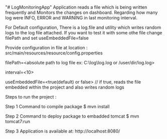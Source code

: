"# LogMonitoringApp" Application reads a file which is being written frequently and Monitors the changes on dashboard. Regarding how many log were INFO, ERROR and WARNING in last monitoring interval.

For Default configuration, There is a log.file and utility which writes random logs to the log file attached. If you want to test it with some othe file change filePath and set useEmbeddedFile=false


Provide configuration in file at location : src/main/resources/resource/config.properties


filePath=<absolute path to log file ex: C:\\log\\log.log   or /user/dir/log.log>

interval=<10>  
  
useEmbeddedFile=<true(default) or false> // if true, reads the file embedded within the project and also writes random logs 
  
  
  
Steps to run the project :

Step 1
Command to compile package
$ mvn install 

Step 2
Command to deploy package to embadded tomcat
$ mvn tomcat7:run 

Step 3
Application is available at: http://localhost:8080/
